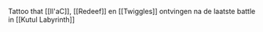 Tattoo that [[Il'aC]], [[Redeef]] en [[Twiggles]] ontvingen na de laatste battle in [[Kutul Labyrinth]]
